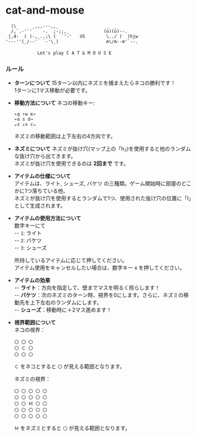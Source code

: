 # cat-and-mouse
```
  |\      _,,,---,,_                  _  _
  /,`.-'`'    -.  ;-;;,_             (o)(o)--.
 |,4-  ) )-,_..;\ (  `'-'   VS        \../ (  )hjw
'---''(_/--'  `-'\_)                  m\/m--m'`--.

 　　　　　　 Let's play C A T & M O U S E
```

### ルール

- **ターンについて**
  15ターン以内にネズミを捕まえたらネコの勝利です！  
  1ターンに1マス移動が必要です。

- **移動方法について**
  ネコの移動キー:
  ```
  ↖q ↑w e↗
  ←a s d→
  ↙z ↓x c↘
  ```
  ネズミの移動範囲は上下左右の4方向です。

- **ネズミについて**
  ネズミが抜け穴(マップ上の「h」)を使用すると他のランダムな抜け穴から出てきます。  
  ネズミが抜け穴を使用できるのは **2回まで** です。

- **アイテムの仕様について**  
  アイテムは、ライト, シューズ, バケツ の三種類。ゲーム開始時に部屋のどこかに1つ落ちている他、  
  ネズミが抜け穴を使用するとランダムで1つ、使用された抜け穴の位置に「I」として生成されます。

- **アイテムの使用方法について**  
  数字キーにて  
    -- `1`: ライト  
    -- `2`: バケツ  
    -- `3`: シューズ  

  所持しているアイテムに応じて押してください。  
  アイテム使用をキャンセルしたい場合は、数字キー `4` を押してください。

- **アイテムの効果**  
  -- **ライト**：方向を指定して、壁までマスを明るく照らします！  
  -- **バケツ**：次のネズミのターン時、視界を0にします。さらに、ネズミの移動先を上下左右のランダムにします。  
  -- **シューズ**：移動時に＋2マス進めます！  

- **視界範囲について**  
  ネコの視界：
  ```
  〇 〇 〇
  〇 Ｃ 〇
  〇 〇 〇
  ```
  `Ｃ` をネコとすると `〇` が見える範囲となります。
  
  ネズミの視界：
  ```
  〇 〇 〇 〇 〇
  〇 〇 〇 〇 〇
  〇 〇 Ｍ 〇 〇
  〇 〇 〇 〇 〇
  〇 〇 〇 〇 〇
  ```
  `Ｍ` をネズミとすると `〇` が見える範囲となります。
